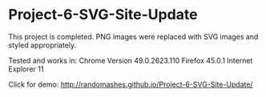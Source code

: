 # Project-6-SVG-Site-Update
This project is completed. PNG images were replaced with SVG images and styled appropriately. 

Tested and works in:
Chrome Version 49.0.2623.110
Firefox 45.0.1
Internet Explorer 11

Click for demo:
http://randomashes.github.io/Project-6-SVG-Site-Update/
